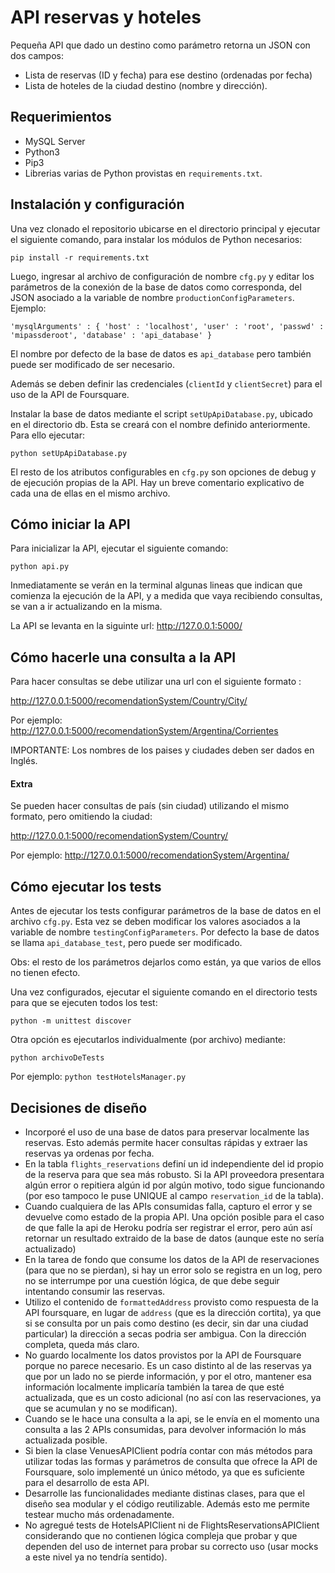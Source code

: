 # API reservas y hoteles

Pequeña API que dado un destino como parámetro retorna un JSON con dos campos:

* Lista de reservas (ID y fecha) para ese destino (ordenadas por fecha)
* Lista de hoteles de la ciudad destino (nombre y dirección).

## Requerimientos

* MySQL Server
* Python3
* Pip3
* Librerias varias de Python provistas en `requirements.txt`.

## Instalación y configuración

 Una vez clonado el repositorio ubicarse en el directorio principal y ejecutar el siguiente comando, para instalar los módulos de Python necesarios:

`pip install -r requirements.txt`
 
 Luego, ingresar al archivo de configuración de nombre `cfg.py` y editar los parámetros de la conexión de la base de datos como corresponda, del JSON asociado a la variable de nombre `productionConfigParameters`. Ejemplo:

`'mysqlArguments' : {
  'host' : 'localhost',
  'user' : 'root',
  'passwd' : 'mipassderoot',
  'database' : 'api_database'
}`

El nombre por defecto de la base de datos es `api_database` pero también puede ser modificado de ser necesario.

Además se deben definir las credenciales (`clientId` y `clientSecret`) para el uso de la API de Foursquare.

Instalar la base de datos mediante el script `setUpApiDatabase.py`, ubicado en el directorio db. Esta se creará con el nombre definido anteriormente. Para ello ejecutar:

`python setUpApiDatabase.py`

El resto de los atributos configurables en `cfg.py` son opciones de debug y de ejecución propias de la API. Hay un breve comentario explicativo de cada una de ellas en el mismo archivo.

## Cómo iniciar la API

Para inicializar la API, ejecutar el siguiente comando:

`python api.py`

Inmediatamente se verán en la terminal algunas lineas que indican que comienza la ejecución de la API, y a medida que vaya recibiendo consultas, se van a ir actualizando en la misma.

La API se levanta en la siguinte url: http://127.0.0.1:5000/

## Cómo hacerle una consulta a la API

Para hacer consultas se debe utilizar una url con el siguiente formato : 

http://127.0.0.1:5000/recomendationSystem/Country/City/

Por ejemplo: http://127.0.0.1:5000/recomendationSystem/Argentina/Corrientes

IMPORTANTE: Los nombres de los paises y ciudades deben ser dados en Inglés.

#### Extra
Se pueden hacer consultas de país (sin ciudad) utilizando el mismo formato, pero omitiendo la ciudad:

http://127.0.0.1:5000/recomendationSystem/Country/

Por ejemplo: http://127.0.0.1:5000/recomendationSystem/Argentina/

## Cómo ejecutar los tests

Antes de ejecutar los tests configurar parámetros de la base de datos en el archivo `cfg.py`. Esta vez se deben modificar los valores asociados a la variable de nombre `testingConfigParameters`.
Por defecto la base de datos se llama `api_database_test`, pero puede ser modificado.

Obs: el resto de los parámetros dejarlos como están, ya que varios de ellos no tienen efecto.

Una vez configurados, ejecutar el siguiente comando en el directorio tests para que se ejecuten todos los test:

`python -m unittest discover`

Otra opción es ejecutarlos individualmente (por archivo) mediante:

`python archivoDeTests`

Por ejemplo: `python testHotelsManager.py`

## Decisiones de diseño

- Incorporé el uso de una base de datos para preservar localmente las reservas. Esto además permite hacer consultas rápidas y extraer las reservas ya ordenas por fecha.
- En la tabla `flights_reservations` definí un id independiente del id propio de la reserva para que sea más robusto. Si la API proveedora presentara algún error o repitiera algún id por algún motivo, todo sigue funcionando (por eso tampoco le puse UNIQUE al campo `reservation_id` de la tabla).
- Cuando cualquiera de las APIs consumidas falla, capturo el error y se devuelve como estado de la propia API. Una opción posible para el caso de que falle la api de Heroku podría ser registrar el error, pero aún así retornar un resultado extraido de la base de datos (aunque este no sería actualizado)
- En la tarea de fondo que consume los datos de la API de reservaciones (para que no se pierdan), si hay un error solo se registra en un log, pero no se interrumpe  por una cuestión lógica, de que debe seguir intentando consumir las reservas.
- Utilizo el contenido de `formattedAddress` provisto como respuesta de la API foursquare, en lugar de `address` (que es la dirección cortita), ya que si se consulta por un pais como destino (es decir, sin dar una ciudad particular) la dirección a secas podria ser ambigua. Con la dirección completa, queda más claro.
- No guardo localmente los datos provistos por la API de Foursquare porque no parece necesario. Es un caso distinto al de las reservas ya que por un lado no se pierde información, y por el otro, mantener esa información localmente implicaría también la tarea de que esté actualizada, que es un costo adicional (no así con las reservaciones, ya que se acumulan y no se modifican).
- Cuando se le hace una consulta a la api, se le envía en el momento una consulta a las 2 APIs consumidas, para devolver información lo más actualizada posible.
- Si bien la clase VenuesAPIClient podría contar con más métodos para utilizar todas las formas y parámetros de consulta que ofrece la API de Foursquare, solo implementé un único método, ya que es suficiente para el desarrollo de esta API.
- Desarrolle las funcionalidades mediante distinas clases, para que el diseño sea modular y el código reutilizable. Además esto me permite testear mucho más ordenadamente. 
- No agregué tests de HotelsAPIClient ni de FlightsReservationsAPIClient considerando que no contienen lógica compleja que probar y que dependen del uso de internet para probar su correcto uso (usar mocks a este nivel ya no tendría sentido).

